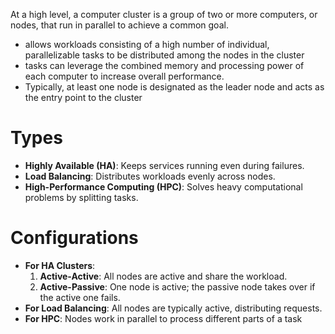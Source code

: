 At a high level, a computer cluster is a group of two or more computers, or nodes, that run in parallel to achieve a common goal.
* allows workloads consisting of a high number of individual, parallelizable tasks to be distributed among the nodes in the cluster
* tasks can leverage the combined memory and processing power of each computer to increase overall performance.
* Typically, at least one node is designated as the leader node and acts as the entry point to the cluster
# Types
- **Highly Available (HA)**: Keeps services running even during failures.
- **Load Balancing**: Distributes workloads evenly across nodes.
- **High-Performance Computing (HPC)**: Solves heavy computational problems by splitting tasks.
# Configurations
- **For HA Clusters**:
    1. **Active-Active**: All nodes are active and share the workload.
    2. **Active-Passive**: One node is active; the passive node takes over if the active one fails.
- **For Load Balancing**: All nodes are typically active, distributing requests.
- **For HPC**: Nodes work in parallel to process different parts of a task